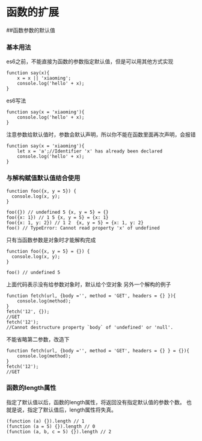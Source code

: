 # 函数的扩展
##函数参数的默认值

### 基本用法
es6之前，不能直接为函数的参数指定默认值，但是可以用其他方式实现
```
function say(x){
    x = x || 'xiaoming';
    console.log('hello' + x);
}
``` 
es6写法
```
function say(x = 'xiaoming'){
    console.log('hello' + x);
}
```
注意参数给默认值时，参数会默认声明，所以你不能在函数里面再次声明，会报错
```
function say(x = 'xiaoming'){
    let x = 'a';//Identifier 'x' has already been declared
    console.log('hello' + x);
}

```
### 与解构赋值默认值结合使用

```
function foo({x, y = 5}) {
  console.log(x, y);
}

foo({}) // undefined 5 {x, y = 5} = {}
foo({x: 1}) // 1 5 {x, y = 5} = {x: 1}
foo({x: 1, y: 2}) // 1 2  {x, y = 5} = {x: 1, y: 2}
foo() // TypeError: Cannot read property 'x' of undefined
```
只有当函数参数是对象时才能解构完成
```
function foo({x, y = 5} = {}) {
  console.log(x, y);
}

foo() // undefined 5
```
上面代码表示没有给参数对象时，默认给个空对象
另外一个解构的例子
```
function fetch(url, {body ='', method = 'GET', headers = {} }){
    console.log(method);
}
fetch('12', {});
//GET
fetch('12');
//Cannot destructure property `body` of 'undefined' or 'null'.
```
不能省略第二参数，改造下
```
function fetch(url, {body ='', method = 'GET', headers = {} } = {}){
    console.log(method);
}
fetch('12');
//GET
```
### 函数的length属性
指定了默认值以后，函数的length属性，将返回没有指定默认值的参数个数。
也就是说，指定了默认值后，length属性将失真。
```
(function (a) {}).length // 1
(function (a = 5) {}).length // 0
(function (a, b, c = 5) {}).length // 2
```

